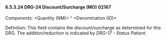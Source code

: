 #### 6.5.3.24 DRG-24 Discount/Surcharge (MO) 02167

Components: &lt;Quantity (NM)> ^ &lt;Denomination (ID)>

Definition: This field contains the discount/surcharge as determined for this DRG. The addition/re­duction is indicated by _DRG-17 - Status Patient_.
